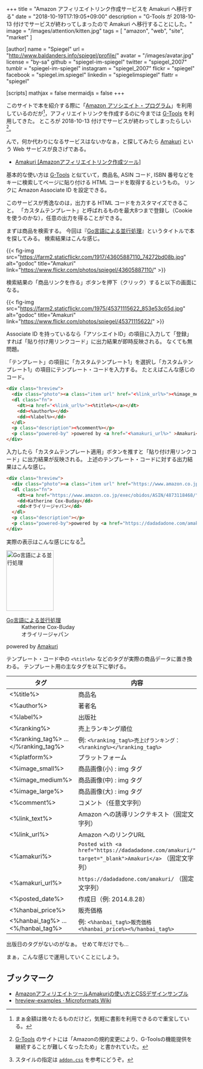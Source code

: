+++
title = "Amazon アフィリエイトリンク作成サービスを Amakuri へ移行する"
date = "2018-10-19T17:19:05+09:00"
description = "G-Tools が 2018-10-13 付けでサービスが終わってしまったので Amakuri へ移行することにした。"
image = "/images/attention/kitten.jpg"
tags = [ "amazon", "web", "site", "market" ]

[author]
  name      = "Spiegel"
  url       = "http://www.baldanders.info/spiegel/profile/"
  avatar    = "/images/avatar.jpg"
  license   = "by-sa"
  github    = "spiegel-im-spiegel"
  twitter   = "spiegel_2007"
  tumblr    = "spiegel-im-spiegel"
  instagram = "spiegel_2007"
  flickr    = "spiegel"
  facebook  = "spiegel.im.spiegel"
  linkedin  = "spiegelimspiegel"
  flattr    = "spiegel"

[scripts]
  mathjax = false
  mermaidjs = false
+++

このサイトで本を紹介する際に「[Amazon アソシエイト・プログラム](https://affiliate.amazon.co.jp/)」を利用しているのだが[^aa1]，アフィリエイトリンクを作成するのに今までは [G-Tools] を利用してきた。
ところが 2018-10-13 付けでサービスが終わってしまったらしい[^aa2]。

[^aa1]: まぁ金額は微々たるものだけど，気軽に書影を利用できるので重宝している。
[^aa2]: [G-Tools] のサイトには「Amazonの規約変更により、G-Toolsの機能提供を継続することが難しくなったため」と書かれていた。

んで，何か代わりになるサービスはないかなぁ，と探してみたら [Amakuri] という Web サービスが良さげである。

- [Amakuri [Amazonアフィリエイトリンク作成ツール]](https://naifix.com/amakuri/)

基本的な使い方は [G-Tools] と似ていて，商品名, ASIN コード, ISBN 番号などをキーに検索してページに貼り付ける HTML コードを取得するというもの。
リンクに Amazon Associate ID を設定できる。

このサービスが秀逸なのは，出力する HTML コードをカスタマイズできること。
「カスタムテンプレート」と呼ばれるものを最大8つまで登録し（Cookie を使うのかな），任意の出力を得ることができる。

まずは商品を検索する。
今回は『[Go言語による並行処理]』というタイトルで本を探してみる。
検索結果はこんな感じ。

{{< fig-img src="https://farm2.staticflickr.com/1917/43605887110_74272bd08b.jpg" alt="godoc" title="Amakuri" link="https://www.flickr.com/photos/spiegel/43605887110/" >}}

検索結果の「商品リンクを作る」ボタンを押下（クリック）すると以下の画面になる。

{{< fig-img src="https://farm2.staticflickr.com/1975/45371115622_853e53c65d.jpg" alt="godoc" title="Amakuri" link="https://www.flickr.com/photos/spiegel/45371115622/" >}}

Associate ID を持っているなら「アソシエイトID」の項目に入力して「登録」すれば「貼り付け用リンクコード」に出力結果が即時反映される。
なくても無問題。

「テンプレート」の項目に「カスタムテンプレート1」を選択し「カスタムテンプレート1」の項目にテンプレート・コードを入力する。
たとえばこんな感じのコード。

```html
<div class="hreview">
  <div class="photo"><a class="item url" href="<%link_url%>"><%image_medium%></a></div>
  <dl class="fn">
    <dt><a href="<%link_url%>"><%title%></a></dt>
    <dd><%author%></dd>
    <dd><%label%></dd>
  </dl>
  <p class="description"><%comment%></p>
  <p class="powered-by" >powered by <a href="<%amakuri_url%>" >Amakuri</a></p>
</div>
```

入力したら「カスタムテンプレート適用」ボタンを推すと「貼り付け用リンクコード」に出力結果が反映される。
上述のテンプレート・コードに対する出力結果はこんな感じ。

```html
<div class="hreview">
  <div class="photo"><a class="item url" href="https://www.amazon.co.jp/exec/obidos/ASIN/4873118468/"><img src="https://images-fe.ssl-images-amazon.com/images/I/51pUKQajnaL._SL160_.jpg" width="125" height="160" alt="Go言語による並行処理"></a></div>
  <dl class="fn">
    <dt><a href="https://www.amazon.co.jp/exec/obidos/ASIN/4873118468/">Go言語による並行処理</a></dt>
    <dd>Katherine Cox-Buday</dd>
    <dd>オライリージャパン</dd>
  </dl>
  <p class="description"></p>
  <p class="powered-by">powered by <a href="https://dadadadone.com/amakuri/" >Amakuri</a></p>
</div>
```

実際の表示はこんな感じになる[^css1]。

<div class="hreview">
  <div class="photo"><a class="item url" href="https://www.amazon.co.jp/exec/obidos/ASIN/4873118468/baldandersinf-22"><img src="https://images-fe.ssl-images-amazon.com/images/I/51pUKQajnaL._SL160_.jpg" width="125" height="160" alt="Go言語による並行処理"></a></div>
  <dl class="fn">
    <dt><a href="https://www.amazon.co.jp/exec/obidos/ASIN/4873118468/baldandersinf-22">Go言語による並行処理</a></dt>
    <dd>Katherine Cox-Buday</dd>
    <dd>オライリージャパン</dd>
  </dl>
  <p class="description"></p>
  <p class="powered-by">powered by <a href="https://dadadadone.com/amakuri/" >Amakuri</a></p>
</div>

[^css1]: スタイルの指定は [`addon.css`](/css/addon.css) を参考にどうぞ。

テンプレート・コード中の `<%title%>` などのタグが実際の商品データに置き換わる。
テンプレート用の主なタグを以下に挙げる。

| タグ                                 | 内容                                                                                               |
| ------------------------------------ | -------------------------------------------------------------------------------------------------- |
| <%title%>                            | 商品名                                                                                             |
| <%author%>                           | 著者名                                                                                             |
| <%label%>                            | 出版社                                                                                             |
| <%ranking%>                          | 売上ランキング順位                                                                                 |
| <%ranking_tag%> ... </%ranking_tag%> | 例: `<%ranking_tag%>売上げランキング： <%ranking%></%ranking_tag%>`                                |
| <%platform%>                         | プラットフォーム                                                                                   |
| <%image_small%>                      | 商品画像(小) : img タグ                                                                            |
| <%image_medium%>                     | 商品画像(中) : img タグ                                                                            |
| <%image_large%>                      | 商品画像(大) : img タグ                                                                            |
| <%comment%>                          | コメント（任意文字列）                                                                             |
| <%link_text%>                        | Amazon への誘導リンクテキスト（固定文字列）                                                        |
| <%link_url%>                         | Amazon へのリンクURL                                                                               |
| <%amakuri%>                          | `Posted with <a href="https://dadadadone.com/amakuri/" target="_blank">Amakuri</a>` （固定文字列） |
| <%amakuri_url%>                      | `https://dadadadone.com/amakuri/` （固定文字列）                                                   |
| <%posted_date%>                      | 作成日（例: 2014.8.28）                                                                            |
| <%hanbai_price%>                     | 販売価格                                                                                           |
| <%hanbai_tag%> ... <%/hanbai_tag%>   | 例: `<%hanbai_tag%>販売価格 <%hanbai_price%><%/hanbai_tag%>`                                       |

出版日のタグがないのがなぁ。
せめて年だけでも...

まぁ，こんな感じで運用していくことにしよう。

## ブックマーク

- [AmazonアフィリエイトツールAmakuriの使い方とCSSデザインサンプル](https://naifix.com/amakuri/)
- [hreview-examples · Microformats Wiki](http://microformats.org/wiki/hreview-examples)

[G-Tools]: https://www.goodpic.com/mt/aws/ "G-Tools ブログとAmazon(アマゾン) アソシエイトでアフィリエイト"
[Amakuri]: https://dadadadone.com/amakuri/ "Amakuri [Amazonアフィリエイトリンク作成ツール]"
[Go言語による並行処理]: https://www.amazon.co.jp/exec/obidos/ASIN/4873118468/baldandersinf-22/ "Go言語による並行処理 | Katherine Cox-Buday, 山口 能迪 |本 | 通販 | Amazon"
